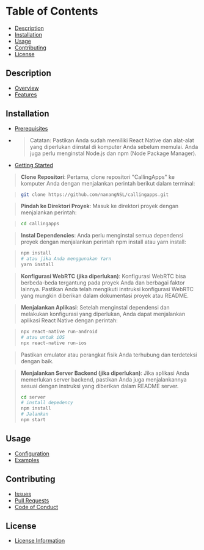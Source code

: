 # Table of Contents
- [Description](#description)
- [Installation](#installation)
- [Usage](#usage)
- [Contributing](#contributing)
- [License](#license)

## Description
- [Overview](#overview)
- [Features](#features)

## Installation
- [Prerequisites](#prerequisites)
- > Catatan: Pastikan Anda sudah memiliki React Native dan alat-alat yang diperlukan diinstal di komputer Anda sebelum memulai. Anda juga perlu menginstal Node.js dan npm (Node Package Manager).
- [Getting Started](#getting-started)

> **Clone Repositori**: Pertama, clone repositori "CallingApps" ke komputer Anda dengan menjalankan perintah berikut dalam terminal:

> ```bash
> git clone https://github.com/nanangNSL/callingapps.git
> ```

> **Pindah ke Direktori Proyek**: Masuk ke direktori proyek dengan menjalankan perintah:

> ```bash
> cd callingapps
> ```

> **Instal Dependencies**: Anda perlu menginstal semua dependensi proyek dengan menjalankan perintah npm install atau yarn install:

> ```bash
> npm install
> # atau jika Anda menggunakan Yarn
> yarn install
> ```

> **Konfigurasi WebRTC (jika diperlukan)**: Konfigurasi WebRTC bisa berbeda-beda tergantung pada proyek Anda dan berbagai faktor lainnya. Pastikan Anda telah mengikuti instruksi konfigurasi WebRTC yang mungkin diberikan dalam dokumentasi proyek atau README.

> **Menjalankan Aplikasi**: Setelah menginstal dependensi dan melakukan konfigurasi yang diperlukan, Anda dapat menjalankan aplikasi React Native dengan perintah:

> ```bash
> npx react-native run-android
> # atau untuk iOS
> npx react-native run-ios
> ```

> Pastikan emulator atau perangkat fisik Anda terhubung dan terdeteksi dengan baik.

> **Menjalankan Server Backend (jika diperlukan)**: Jika aplikasi Anda memerlukan server backend, pastikan Anda juga menjalankannya sesuai dengan instruksi yang diberikan dalam README server.
>  ```bash
> cd server
> # install depedency
> npm install
> # Jalankan
> npm start
> ```


## Usage
- [Configuration](#configuration)
- [Examples](#examples)

## Contributing
- [Issues](#issues)
- [Pull Requests](#pull-requests)
- [Code of Conduct](#code-of-conduct)

## License
- [License Information](#license-information)

